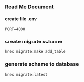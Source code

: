 ### Read Me Document

#### create file .env
```
PORT=4000
```

### create migrate schame
```
knex migrate:make add_table
```

### generate schame to database
```
knex migrate:latest
```